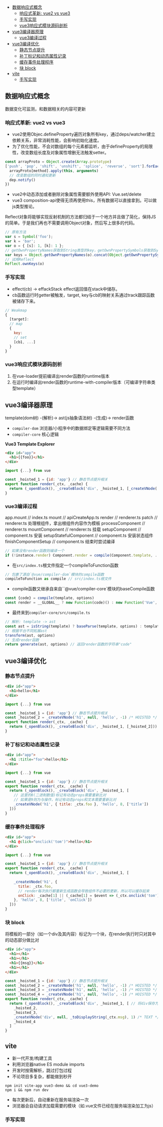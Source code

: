 <!-- TOC -->

- [数据响应式概念](#数据响应式概念)
  - [响应式革新: vue2 vs vue3](#响应式革新-vue2-vs-vue3)
  - [手写实现](#手写实现)
  - [vue3响应式模块源码剖析](#vue3响应式模块源码剖析)
- [vue3编译器原理](#vue3编译器原理)
  - [vue3编译过程](#vue3编译过程)
- [vue3编译优化](#vue3编译优化)
  - [静态节点提升](#静态节点提升)
  - [补丁标记和动态属性记录](#补丁标记和动态属性记录)
  - [缓存事件处理程序](#缓存事件处理程序)
  - [块 block](#块-block)
- [vite](#vite)
  - [手写实现](#手写实现-1)

<!-- /TOC -->

## 数据响应式概念
数据变化可监测，和数据相关的内容可更新

### 响应式革新: vue2 vs vue3
* vue2使用Objec.defineProperty遍历对象所有key，通过deps/watcher建立依赖关系，非常消耗性能，会影响初始化速度。
* 为了优化性能，不会对数组的每个元素都监听，由于defineProperty的局限性，改变数组长度及对象属性增删无法触发setter。

```js
const arrayProto = Object.create(Array.prototype)
['push', 'pop', 'shift', 'unshift', 'splice', 'reverse', 'sort'].forEach(method => {
  arrayProto[method].apply(this, arguments)
  // 改变数组的同时通知更新
  dep.notify()
})
```
* vue2中动态添加或者删除对象属性需要额外使用API: Vue.set/delete
* vue3 composition-api使得无须再使用this，所有数据可以直接拿到。可以做js类型推论。

Reflect对象将能够实现反射机制的方法都归结于一个地方并且做了简化，保持JS的简单。于是我们再也不需要调用Object对象，然后写上很多的代码。

```js
// 原有方法
var s = Symbol('foo');
var k = 'bar';
var o = { [s]: 1, [k]: 1 };
// getOwnPropertyNames获取到String类型的key，getOwnPropertySymbols获取到Symbol类型的key
var keys = Object.getOwnPropertyNames(o).concat(Object.getOwnPropertySymbols(o));
// 试用Reflect
Reflect.ownKeys(o)
```

### 手写实现

* effect(cb) -> effackStack effect返回值在stack中储存。
* cb函数运行时getter被触发，target, key与cb的映射关系通过track跟踪函数被储存下来。
```js
// Weakmap
{
  [target]:
  // map
  {
    key:
    // set
    [cb1, ...]
  }
}
```

### vue3响应式模块源码剖析

1. 在vue-loader提前编译出render函数的runtime版本
2. 在运行时编译出render函数的runtime-with-compiler版本（可编译字符串类型template）

## vue3编译器原理
template(dom树) -(解析)-> ast(js抽象语法树) -(生成)-> render函数

* `compiler-dom` 浏览器/小程序中的数据绑定等逻辑需要不同方法
* `compiler-core` 核心逻辑

**Vue3 Template Explorer**

```html
<div id="app">
  <h1>{{foo}}</h1>
</div>
```

```js
import {...} from vue

const _hoisted_1 = {id: 'app'} // 静态节点提升相关
export function render(_ctx, _cache) {
  return (_openBlock(), _createBlock('div', _hoisted_1, [_createVNode('h1', null, _toDisplayString(_ctx.foo), 1)]))
}
```

### vue3编译过程
app.mount // index.ts
mount // apiCreateApp.ts
render // renderer.ts
patch // renderer.ts 处理根组件，拿出根组件内容作为模板
processComponent // renderer.ts
mountComponent // renderer.ts 挂载
setupComponent // component.ts 安装
setupStatefulComponent // component.ts 安装状态组件
finishComponentSetup // component.ts 结束时尝试编译

```js
// 如果没有render函数则编译一个
if (!instance.render) Component.render = compile(Component.template, ...options)
```
* 在`src/index.ts`根文件指定一个compileToFunction函数
```js
// 包裹了源自`@vue/compiler-dom`模块的compile函数
compileToFunction as compile // src/index.ts根文件
```
* compile函数又继承自来自``@vue/compiler-core`模块的baseCompile函数




```js
const {code} = compile(template, options)
const render = __GLOBAL__ ? new Function(code)() : new Function('Vue', code)(runtionDom)
```
* 最终来到`compiler-core/src/compile.ts`
```js
// 解析: template -> ast
const ast = isString(template) ? baseParse(template, options) : template
// 根据平台不同拓展ast
transform(ast, options)
// 生成render函数
return generate(ast, options) // 返回render函数的字符串"code"
```

## vue3编译优化
### 静态节点提升

```html
<div id="app">
  <h1>hello</h1>
</div>
```

```js
import {...} from vue

const _hoisted_1 = {id: 'app'} // 静态节点提升相关
const _hoisted_2 = _createVNode('h1', null, 'hello', -1) /* HOISTED */
export function render(_ctx, _cache) {
  return (_openBlock(), _createBlock('div', _hoisted_1, [_hoisted_2]))
}
```
### 补丁标记和动态属性记录
```html
<div id="app">
  <h1 :title="foo">hello</h1>
</div>
```

```js
import {...} from vue

const _hoisted_1 = {id: 'app'} // 静态节点提升相关
export function render(_ctx, _cache) {
  return (_openBlock(), _createBlock('div', _hoisted_1, [
    // 这里的8(二进制数值)标记有动态props需要重新比对
    // 如果是9则为与操作，标记有动态props和文本需要重新比对
    _createVNode('h1', { title: _ctx.foo }, 'hello', 8, ['title'])
  ]))
}
```
### 缓存事件处理程序
```html
<div id="app">
  <h1 @click="onclick('tom')">hello</h1>
</div>
```

```js
import {...} from vue

const _hoisted_1 = {id: 'app'} // 静态节点提升相关
export function render(_ctx, _cache) {
  return (_openBlock(), _createBlock('div', _hoisted_1, [
    
    _createVNode('h1', {
      title: _ctx.foo,
      // render每次执行都重新生成函数会导致组件不必要的更新，所以可以缓存起来
      onClick: _cache[1] || (_cache[1] = $event => (_ctx.onclick('tom')))
    }, 'hello', 8, ['title', 'onClick'])
  ]))
}
```
### 块 block
将模板的一部分（如一个div及其内容）标记为一个块，在render执行时只对其中的动态部分做比对

```html
<div id="app">
  <h1></h1>
  <h1></h1>
  <h1>{{msg}}</h1>
  <h1></h1>
</div>
```

```js
const _hoisted_1 = {id: 'app'} // 静态节点提升相关
const _hoisted_2 = _createVNode('h1', null, 'hello', -1) /* HOISTED */
const _hoisted_3 = _createVNode('h1', null, 'hello', -1) /* HOISTED */
const _hoisted_4 = _createVNode('h1', null, 'hello', -1) /* HOISTED */
export function render(_ctx, _cache) {
  return (_openBlock(), _createBlock('div', _hoisted_1, [ // 将div保存为块
    _hoisted_2,
    _hoisted_3,
    _createVNode('div', null, _toDisplayString(_ctx.msg), 1) /* TEXT */
    _hoisted_4
  ]
}
```

## vite
* 新一代开发/构建工具
* 利用浏览器native ES module imports
* 开发时按需解析，跳过打包过程
* 不论项目多复杂，都能做到秒开

```
npm init vite-app vue3-demo && cd vue3-demo
npm i && npm run dev
```

* 每次更新后，自动重新在服务端渲染一次
* 浏览器会自动请求加载需要的模块（如.vue文件已经在服务端渲染加工为js）

### 手写实现
